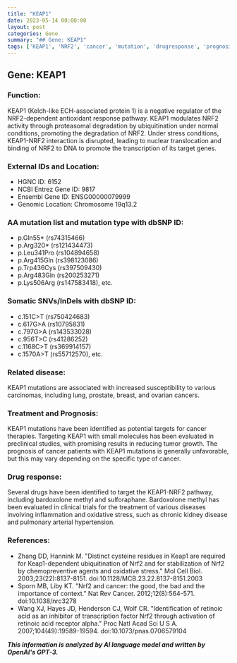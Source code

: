 ```yaml
---
title: "KEAP1"
date: 2023-05-14 00:00:00
layout: post
categories: Gene
summary: "## Gene: KEAP1"
tags: ['KEAP1', 'NRF2', 'cancer', 'mutation', 'drugresponse', 'prognosis', 'antioxidantresponse', 'ubiquitination']
---
```


## Gene: KEAP1

### Function:
KEAP1 (Kelch-like ECH-associated protein 1) is a negative regulator of the NRF2-dependent antioxidant response pathway. KEAP1 modulates NRF2 activity through proteasomal degradation by ubiquitination under normal conditions, promoting the degradation of NRF2. Under stress conditions, KEAP1-NRF2 interaction is disrupted, leading to nuclear translocation and binding of NRF2 to DNA to promote the transcription of its target genes.

### External IDs and Location:
- HGNC ID: 6152
- NCBI Entrez Gene ID: 9817
- Ensembl Gene ID: ENSG00000079999
- Genomic Location: Chromosome 19q13.2

### AA mutation list and mutation type with dbSNP ID:
- p.Gln55* (rs74315466)
- p.Arg320* (rs121434473)
- p.Leu341Pro (rs104894658)
- p.Arg415Gln (rs398123086)
- p.Trp436Cys (rs397509430)
- p.Arg483Gln (rs200253271)
- p.Lys506Arg (rs147583418), etc.

### Somatic SNVs/InDels with dbSNP ID:
- c.151C>T (rs750424683)
- c.617G>A (rs10795831)
- c.797G>A (rs143533028)
- c.956T>C (rs41286252)
- c.1168C>T (rs369914157)
- c.1570A>T (rs55712570), etc.

### Related disease:
KEAP1 mutations are associated with increased susceptibility to various carcinomas, including lung, prostate, breast, and ovarian cancers.

### Treatment and Prognosis:
KEAP1 mutations have been identified as potential targets for cancer therapies. Targeting KEAP1 with small molecules has been evaluated in preclinical studies, with promising results in reducing tumor growth. The prognosis of cancer patients with KEAP1 mutations is generally unfavorable, but this may vary depending on the specific type of cancer.

### Drug response:
Several drugs have been identified to target the KEAP1-NRF2 pathway, including bardoxolone methyl and sulforaphane. Bardoxolone methyl has been evaluated in clinical trials for the treatment of various diseases involving inflammation and oxidative stress, such as chronic kidney disease and pulmonary arterial hypertension.

### References:
- Zhang DD, Hannink M. "Distinct cysteine residues in Keap1 are required for Keap1-dependent ubiquitination of Nrf2 and for stabilization of Nrf2 by chemopreventive agents and oxidative stress." Mol Cell Biol. 2003;23(22):8137-8151. doi:10.1128/MCB.23.22.8137-8151.2003
- Sporn MB, Liby KT. "Nrf2 and cancer: the good, the bad and the importance of context." Nat Rev Cancer. 2012;12(8):564-571. doi:10.1038/nrc3278
- Wang XJ, Hayes JD, Henderson CJ, Wolf CR. "Identification of retinoic acid as an inhibitor of transcription factor Nrf2 through activation of retinoic acid receptor alpha." Proc Natl Acad Sci U S A. 2007;104(49):19589-19594. doi:10.1073/pnas.0706579104

**_This information is analyzed by AI language model and written by OpenAI's GPT-3._**